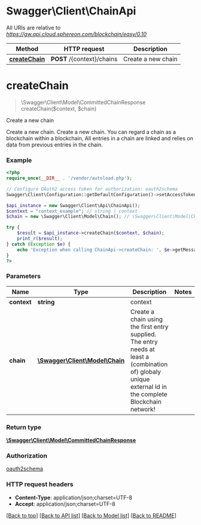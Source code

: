 # Swagger\Client\ChainApi

All URIs are relative to *https://gw.api.cloud.sphereon.com/blockchain/easy/0.10*

Method | HTTP request | Description
------------- | ------------- | -------------
[**createChain**](ChainApi.md#createChain) | **POST** /{context}/chains | Create a new chain


# **createChain**
> \Swagger\Client\Model\CommittedChainResponse createChain($context, $chain)

Create a new chain

Create a new chain. Create a new chain. You can regard a chain as a blockchain within a blockchain, All entries in a chain are linked and relies on data from previous entries in the chain.

### Example
```php
<?php
require_once(__DIR__ . '/vendor/autoload.php');

// Configure OAuth2 access token for authorization: oauth2schema
Swagger\Client\Configuration::getDefaultConfiguration()->setAccessToken('YOUR_ACCESS_TOKEN');

$api_instance = new Swagger\Client\Api\ChainApi();
$context = "context_example"; // string | context
$chain = new \Swagger\Client\Model\Chain(); // \Swagger\Client\Model\Chain | Create a chain using the first entry supplied. The entry needs at least a (combination of) globaly unique external Id in the complete Blockchain network!

try {
    $result = $api_instance->createChain($context, $chain);
    print_r($result);
} catch (Exception $e) {
    echo 'Exception when calling ChainApi->createChain: ', $e->getMessage(), PHP_EOL;
}
?>
```

### Parameters

Name | Type | Description  | Notes
------------- | ------------- | ------------- | -------------
 **context** | **string**| context |
 **chain** | [**\Swagger\Client\Model\Chain**](../Model/Chain.md)| Create a chain using the first entry supplied. The entry needs at least a (combination of) globaly unique external Id in the complete Blockchain network! |

### Return type

[**\Swagger\Client\Model\CommittedChainResponse**](../Model/CommittedChainResponse.md)

### Authorization

[oauth2schema](../../README.md#oauth2schema)

### HTTP request headers

 - **Content-Type**: application/json;charset=UTF-8
 - **Accept**: application/json;charset=UTF-8

[[Back to top]](#) [[Back to API list]](../../README.md#documentation-for-api-endpoints) [[Back to Model list]](../../README.md#documentation-for-models) [[Back to README]](../../README.md)

